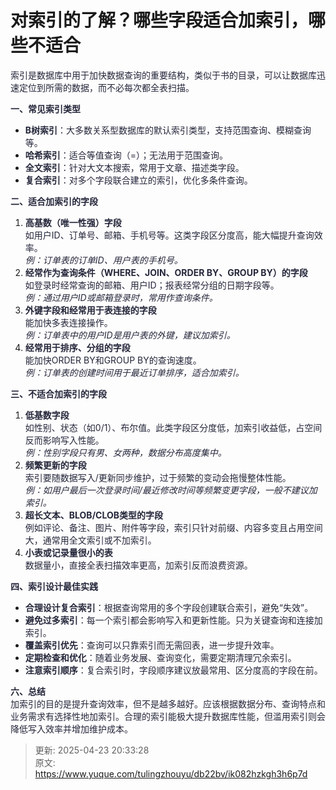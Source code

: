 # 对索引的了解？哪些字段适合加索引，哪些不适合

<font style="color:rgba(6, 8, 31, 0.88);">索引是数据库中用于加快数据查询的重要结构，类似于书的目录，可以让数据库迅速定位到所需的数据，而不必每次都全表扫描。</font>

**<font style="color:rgba(6, 8, 31, 0.88);">一、常见索引类型</font>**

+ **<font style="color:rgba(6, 8, 31, 0.88);">B树索引</font>**<font style="color:rgba(6, 8, 31, 0.88);">：大多数关系型数据库的默认索引类型，支持范围查询、模糊查询等。</font>
+ **<font style="color:rgba(6, 8, 31, 0.88);">哈希索引</font>**<font style="color:rgba(6, 8, 31, 0.88);">：适合等值查询（=）；无法用于范围查询。</font>
+ **<font style="color:rgba(6, 8, 31, 0.88);">全文索引</font>**<font style="color:rgba(6, 8, 31, 0.88);">：针对大文本搜索，常用于文章、描述类字段。</font>
+ **<font style="color:rgba(6, 8, 31, 0.88);">复合索引</font>**<font style="color:rgba(6, 8, 31, 0.88);">：对多个字段联合建立的索引，优化多条件查询。</font>

**<font style="color:rgba(6, 8, 31, 0.88);">二、适合加索引的字段</font>**

1. **<font style="color:rgba(6, 8, 31, 0.88);">高基数（唯一性强）字段</font>**<font style="color:rgba(6, 8, 31, 0.88);">  
</font><font style="color:rgba(6, 8, 31, 0.88);">如用户ID、订单号、邮箱、手机号等。这类字段区分度高，能大幅提升查询效率。  
</font>_<font style="color:rgba(6, 8, 31, 0.88);">例：订单表的订单ID、用户表的手机号。</font>_
2. **<font style="color:rgba(6, 8, 31, 0.88);">经常作为查询条件（WHERE、JOIN、ORDER BY、GROUP BY）的字段</font>**<font style="color:rgba(6, 8, 31, 0.88);">  
</font><font style="color:rgba(6, 8, 31, 0.88);">如登录时经常查询的邮箱、用户ID；报表经常分组的日期字段等。  
</font>_<font style="color:rgba(6, 8, 31, 0.88);">例：通过用户ID或邮箱登录时，常用作查询条件。</font>_
3. **<font style="color:rgba(6, 8, 31, 0.88);">外键字段和经常用于表连接的字段</font>**<font style="color:rgba(6, 8, 31, 0.88);">  
</font><font style="color:rgba(6, 8, 31, 0.88);">能加快多表连接操作。  
</font>_<font style="color:rgba(6, 8, 31, 0.88);">例：订单表中的用户ID是用户表的外键，建议加索引。</font>_
4. **<font style="color:rgba(6, 8, 31, 0.88);">经常用于排序、分组的字段</font>**<font style="color:rgba(6, 8, 31, 0.88);">  
</font><font style="color:rgba(6, 8, 31, 0.88);">能加快ORDER BY和GROUP BY的查询速度。  
</font>_<font style="color:rgba(6, 8, 31, 0.88);">例：订单表的创建时间用于最近订单排序，适合加索引。</font>_

**<font style="color:rgba(6, 8, 31, 0.88);">三、不适合加索引的字段</font>**

1. **<font style="color:rgba(6, 8, 31, 0.88);">低基数字段</font>**<font style="color:rgba(6, 8, 31, 0.88);">  
</font><font style="color:rgba(6, 8, 31, 0.88);">如性别、状态（如0/1）、布尔值。此类字段区分度低，加索引收益低，占空间反而影响写入性能。  
</font>_<font style="color:rgba(6, 8, 31, 0.88);">例：性别字段只有男、女两种，数据分布高度集中。</font>_
2. **<font style="color:rgba(6, 8, 31, 0.88);">频繁更新的字段</font>**<font style="color:rgba(6, 8, 31, 0.88);">  
</font><font style="color:rgba(6, 8, 31, 0.88);">索引要随数据写入/更新同步维护，过于频繁的变动会拖慢整体性能。  
</font>_<font style="color:rgba(6, 8, 31, 0.88);">例：如用户最后一次登录时间/最近修改时间等频繁变更字段，一般不建议加索引。</font>_
3. **<font style="color:rgba(6, 8, 31, 0.88);">超长文本、BLOB/CLOB类型的字段</font>**<font style="color:rgba(6, 8, 31, 0.88);">  
</font><font style="color:rgba(6, 8, 31, 0.88);">例如评论、备注、图片、附件等字段，索引只针对前缀、内容多变且占用空间大，通常用全文索引或不加索引。</font>
4. **<font style="color:rgba(6, 8, 31, 0.88);">小表或记录量很小的表</font>**<font style="color:rgba(6, 8, 31, 0.88);">  
</font><font style="color:rgba(6, 8, 31, 0.88);">数据量小，直接全表扫描效率更高，加索引反而浪费资源。</font>

**<font style="color:rgba(6, 8, 31, 0.88);">四、索引设计最佳实践</font>**

+ **<font style="color:rgba(6, 8, 31, 0.88);">合理设计复合索引</font>**<font style="color:rgba(6, 8, 31, 0.88);">：根据查询常用的多个字段创建联合索引，避免“失效”。</font>
+ **<font style="color:rgba(6, 8, 31, 0.88);">避免过多索引</font>**<font style="color:rgba(6, 8, 31, 0.88);">：每一个索引都会影响写入和更新性能。只为关键查询和连接加索引。</font>
+ **<font style="color:rgba(6, 8, 31, 0.88);">覆盖索引优先</font>**<font style="color:rgba(6, 8, 31, 0.88);">：查询可以只靠索引而无需回表，进一步提升效率。</font>
+ **<font style="color:rgba(6, 8, 31, 0.88);">定期检查和优化</font>**<font style="color:rgba(6, 8, 31, 0.88);">：随着业务发展、查询变化，需要定期清理冗余索引。</font>
+ **<font style="color:rgba(6, 8, 31, 0.88);">注意索引顺序</font>**<font style="color:rgba(6, 8, 31, 0.88);">：复合索引时，字段顺序建议放最常用、区分度高的字段在前。</font>

**<font style="color:rgba(6, 8, 31, 0.88);">六、总结</font>**<font style="color:rgba(6, 8, 31, 0.88);">  
</font><font style="color:rgba(6, 8, 31, 0.88);">加索引的目的是提升查询效率，但不是越多越好。应该根据数据分布、查询特点和业务需求有选择性地加索引。合理的索引能极大提升数据库性能，但滥用索引则会降低写入效率并增加维护成本。</font>



> 更新: 2025-04-23 20:33:28  
> 原文: <https://www.yuque.com/tulingzhouyu/db22bv/ik082hzkgh3h6p7d>